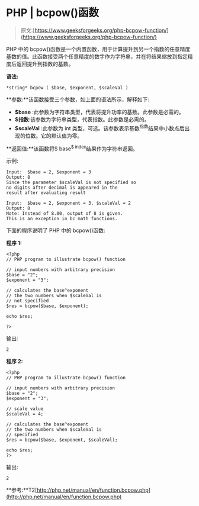# PHP | bcpow()函数

> 原文:[https://www.geeksforgeeks.org/php-bcpow-function/](https://www.geeksforgeeks.org/php-bcpow-function/)

PHP 中的 bcpow()函数是一个内置函数，用于计算提升到另一个指数的任意精度基数的值。此函数接受两个任意精度的数字作为字符串，并在将结果缩放到指定精度后返回提升到指数的基数。

**语法:**

```
*string* bcpow ( $base, $exponent, $scaleVal )
```

**参数:**该函数接受三个参数，如上面的语法所示，解释如下:

*   **$base** :此参数为字符串类型，代表将提升功率的基数。此参数是必需的。
*   **$指数**:该参数为字符串类型，代表指数。此参数是必需的。
*   **$scaleVal** :此参数为 int 类型，可选。该参数表示基数<sup>指数</sup>结果中小数点后出现的位数。它的默认值为零。

**返回值:**该函数将$ base<sup>$ index</sup>结果作为字符串返回。

示例:

```
Input:  $base = 2, $exponent = 3 
Output: 8
Since the parameter $scaleVal is not specified so
no digits after decimal is appeared in the 
result after evaluating result

Input:  $base = 2, $exponent = 3, $scaleVal = 2
Output: 8
Note: Instead of 8.00, output of 8 is given. 
This is an exception in bc math functions.

```

下面的程序说明了 PHP 中的 bcpow()函数:

**程序 1:**

```
<?php
// PHP program to illustrate bcpow() function

// input numbers with arbitrary precision
$base = "2";
$exponent = "3"; 

// calculates the base^exponent
// the two numbers when $scaleVal is
// not specified
$res = bcpow($base, $exponent);

echo $res;

?>
```

输出:

```
2

```

**程序 2:**

```
<?php
// PHP program to illustrate bcpow() function

// input numbers with arbitrary precision
$base = "2";
$exponent = "3";

// scale value
$scaleVal = 4;

// calculates the base^exponent
// the two numbers when $scaleVal is
// specified 
$res = bcpow($base, $exponent, $scaleVal); 

echo $res;
?>
```

输出:

```
2

```

**参考:**T2[http://php.net/manual/en/function.bcpow.php](http://php.net/manual/en/function.bcpow.php)